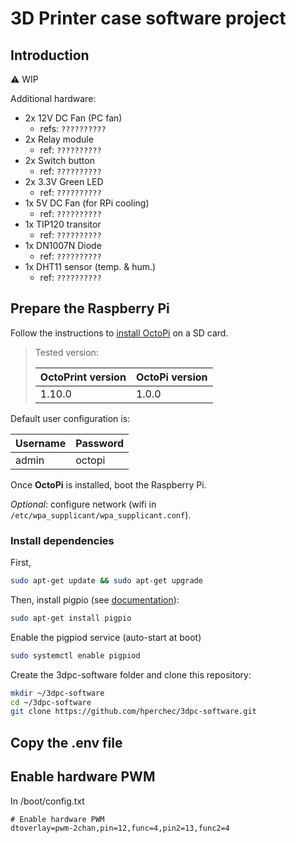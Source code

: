 # 3D Printer case software project

## Introduction

⚠ WIP

Additional hardware:

- 2x 12V DC Fan (PC fan)
  - refs: `??????????`
- 2x Relay module
  - ref: `??????????`
- 2x Switch button
  - ref: `??????????`
- 2x 3.3V Green LED
  - ref: `??????????`
- 1x 5V DC Fan (for RPi cooling)
  - ref: `??????????`
- 1x TIP120 transitor
  - ref: `??????????`
- 1x DN1007N Diode
  - ref: `??????????`
- 1x DHT11 sensor (temp. & hum.)
  - ref: `??????????`

## Prepare the Raspberry Pi

Follow the instructions to [install OctoPi](https://octoprint.org/download/) on a SD card.

> Tested version:
>
> | OctoPrint version  | OctoPi version   |
> |-                   |-                 |
> | 1.10.0             | 1.0.0            |

Default user configuration is:

| Username  | Password   |
|-          |-           |
| admin     | octopi     |

Once **OctoPi** is installed, boot the Raspberry Pi.

*Optional*: configure network (wifi in `/etc/wpa_supplicant/wpa_supplicant.conf`).

### Install dependencies

First,

```bash
sudo apt-get update && sudo apt-get upgrade
```

Then, install pigpio (see [documentation](https://abyz.me.uk/rpi/pigpio/)):

```bash
sudo apt-get install pigpio
```

Enable the pigpiod service (auto-start at boot)

```bash
sudo systemctl enable pigpiod
```

Create the 3dpc-software folder and clone this repository:

```bash
mkdir ~/3dpc-software
cd ~/3dpc-software
git clone https://github.com/hperchec/3dpc-software.git
```

## Copy the .env file


## Enable hardware PWM

In /boot/config.txt

```txt
# Enable hardware PWM
dtoverlay=pwm-2chan,pin=12,func=4,pin2=13,func2=4
```
